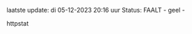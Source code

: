 laatste update: 
di 05-12-2023 20:16   uur 
Status: FAALT - geel - 
<div class="service Y">httpstat</div>